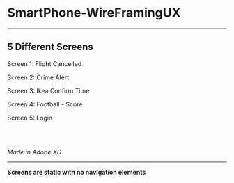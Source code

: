 # SmartPhone-WireFramingUX

--------------------
5 Different Screens
--------------------

Screen 1: Flight Cancelled

Screen 2: Crime Alert

Screen 3: Ikea Confirm Time

Screen 4: Football - Score

Screen 5: Login

 <br />
 <br />

*Made in Adobe XD*

--------------------
**Screens are static with no navigation elements**
